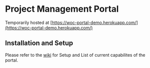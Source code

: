 # Project Management Portal

Temporarily hosted at [https://woc-portal-demo.herokuapp.com/](https://woc-portal-demo.herokuapp.com/)

## Installation and Setup

Please refer to the [wiki](https://github.com/woc-nitk/Project-Management-Portal/wiki) for Setup and List of current capabilites of the portal.
